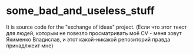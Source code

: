 # some_bad_and_useless_stuff
It is source code for the "exchange of ideas" project.
(Если что этот текст для людей, которым не повезло просматривать моё CV - меня зовут Якименко Владислав, и этот какой-никакой репозиторий правда принадлжеит мне)
